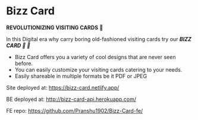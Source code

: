 # Bizz Card

**REVOLUTIONIZING VISITING CARDS** 🪪

In this Digital era why carry boring old-fashioned visiting cards try our **_BIZZ CARD 🤑 🤑_**

- Bizz Card offers you a variety of cool designs that are never seen before.
- You can easily customize your visiting cards catering to your needs.
- Easily shareable in multiple formats be it PDF or JPEG

Site deployed at: https://bizz-card.netlify.app/

BE deployed at: http://bizz-card-api.herokuapp.com/

FE repo: https://github.com/Pranshu1902/Bizz-Card-fe/
